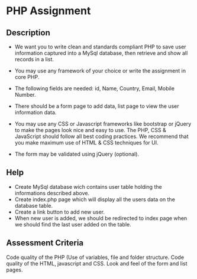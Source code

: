 # PHP Assignment

## Description

- We want you to write clean and standards compliant PHP to save user information captured into a MySql database, then retrieve and show all records in a list.

- You may use any framework of your choice or write the assignment in core PHP.

- The following fields are needed: id, Name, Country, Email, Mobile Number.

- There should be a form page to add data, list page to view the user information data.

- You may use any CSS or Javascript frameworks like bootstrap or jQuery to make the pages look nice and easy to use. The PHP, CSS & JavaScript should follow all best coding practices. We recommend that you make maximum use of HTML & CSS techniques for UI.

- The form may be validated using jQuery (optional).

## Help

- Create MySql database wich contains user table holding the informations described above.
- Create index.php page which will display all the users data on the database table.
- Create a link button to add new user.
- When new user is added, we should be redirected to index page when we should find the last user added on the table. 

## Assessment Criteria

Code quality of the PHP (Use of variables, file and folder structure.
Code quality of the HTML, javascript and CSS.
Look and feel of the form and list pages.
